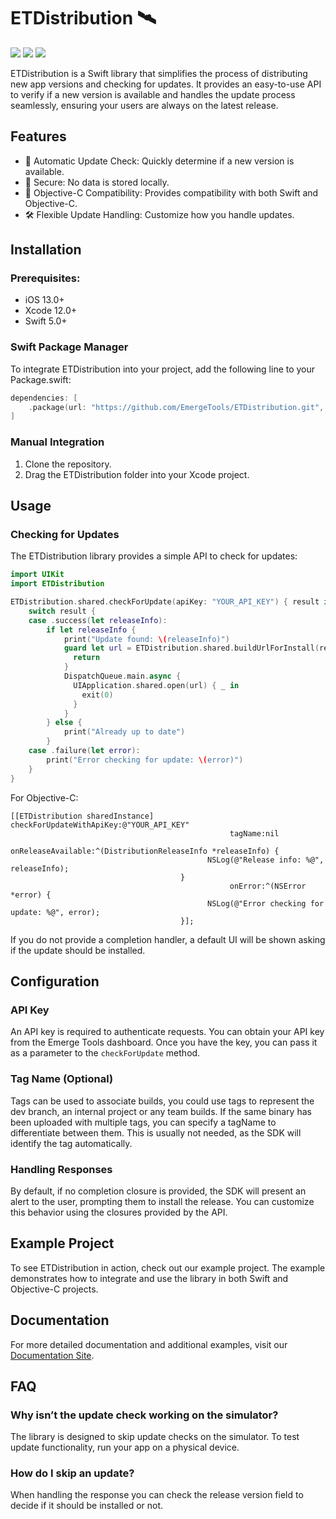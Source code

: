 # ETDistribution 🛰️

[![](https://img.shields.io/badge/dynamic/json?url=https%3A%2F%2Fwww.emergetools.com%2Fapi%2Fv2%2Fpublic_new_build%3FexampleId%3Detdistribution.ETDistribution%26platform%3Dios%26badgeOption%3Dversion_and_max_install_size%26buildType%3Dmanual&query=$.badgeMetadata&label=ETDistribution&logo=apple)](https://www.emergetools.com/app/example/ios/etdistribution.ETDistribution/manual)
[![](https://img.shields.io/endpoint?url=https%3A%2F%2Fswiftpackageindex.com%2Fapi%2Fpackages%2FEmergeTools%2FETDistribution%2Fbadge%3Ftype%3Dswift-versions)](https://swiftpackageindex.com/EmergeTools/ETDistribution)
[![](https://img.shields.io/endpoint?url=https%3A%2F%2Fswiftpackageindex.com%2Fapi%2Fpackages%2FEmergeTools%2FETDistribution%2Fbadge%3Ftype%3Dplatforms)](https://swiftpackageindex.com/EmergeTools/ETDistribution)

ETDistribution is a Swift library that simplifies the process of distributing new app versions and checking for updates. It provides an easy-to-use API to verify if a new version is available and handles the update process seamlessly, ensuring your users are always on the latest release.

## Features

- 🚀 Automatic Update Check: Quickly determine if a new version is available.
- 🔑 Secure: No data is stored locally.
- 🎯 Objective-C Compatibility: Provides compatibility with both Swift and Objective-C.
- 🛠️ Flexible Update Handling: Customize how you handle updates.

## Installation

### Prerequisites:
- iOS 13.0+
- Xcode 12.0+
- Swift 5.0+

### Swift Package Manager

To integrate ETDistribution into your project, add the following line to your Package.swift:
```swift
dependencies: [
    .package(url: "https://github.com/EmergeTools/ETDistribution.git", from: "v0.1.2")
]
```

### Manual Integration
1.	Clone the repository.
2.	Drag the ETDistribution folder into your Xcode project.

## Usage

### Checking for Updates
The ETDistribution library provides a simple API to check for updates:
```swift
import UIKit
import ETDistribution

ETDistribution.shared.checkForUpdate(apiKey: "YOUR_API_KEY") { result in
    switch result {
    case .success(let releaseInfo):
        if let releaseInfo {
            print("Update found: \(releaseInfo)")
            guard let url = ETDistribution.shared.buildUrlForInstall(releaseInfo.downloadUrl) else {
              return
            }
            DispatchQueue.main.async {
              UIApplication.shared.open(url) { _ in
                exit(0)
              }
            }
        } else {
            print("Already up to date")
        }
    case .failure(let error):
        print("Error checking for update: \(error)")
    }
}
```

For Objective-C:
```objc
[[ETDistribution sharedInstance] checkForUpdateWithApiKey:@"YOUR_API_KEY"
                                                 tagName:nil
                                      onReleaseAvailable:^(DistributionReleaseInfo *releaseInfo) {
                                            NSLog(@"Release info: %@", releaseInfo);
                                      }
                                                 onError:^(NSError *error) {
                                            NSLog(@"Error checking for update: %@", error);
                                      }];
```

If you do not provide a completion handler, a default UI will be shown asking if the update should be installed.

## Configuration

### API Key

An API key is required to authenticate requests. You can obtain your API key from the Emerge Tools dashboard. Once you have the key, you can pass it as a parameter to the `checkForUpdate` method.

### Tag Name (Optional)

Tags can be used to associate builds, you could use tags to represent the dev branch, an internal project or any team builds. If the same binary has been uploaded with multiple tags, you can specify a tagName to differentiate between them. This is usually not needed, as the SDK will identify the tag automatically.

### Handling Responses

By default, if no completion closure is provided, the SDK will present an alert to the user, prompting them to install the release. You can customize this behavior using the closures provided by the API.

## Example Project
To see ETDistribution in action, check out our example project. The example demonstrates how to integrate and use the library in both Swift and Objective-C projects.

## Documentation

For more detailed documentation and additional examples, visit our [Documentation Site](https://docs.emergetools.com/).

## FAQ

### Why isn’t the update check working on the simulator?

The library is designed to skip update checks on the simulator. To test update functionality, run your app on a physical device.

### How do I skip an update?

When handling the response you can check the release version field to decide if it should be installed or not.
